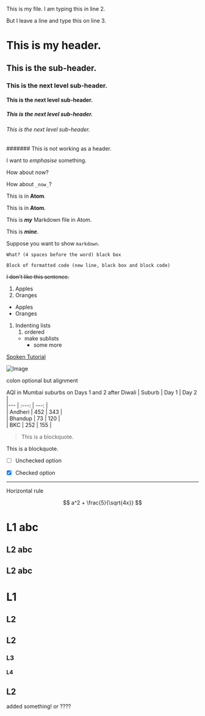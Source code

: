This is my file.
I am typing this in line 2.

But I leave a line and type this on line 3.

# This is my header.
## This is the sub-header.
### This is the next level sub-header.
#### This is the next level sub-header.
##### This is the next level sub-header.
###### This is the next level sub-header.
####### This is not working as a header.

I want to *emphasise* something.

How about _now_?

How about `_now_`?

This is in **Atom**.

This is in __Atom__.

This is ***my*** Markdown file in Atom.

This is ___mine___.

Suppose you want to show `markdown`.

    What? (4 spaces before the word) black box

```
Block of formatted code (new line, black box and block code)
```


~~I don't like this sentence.~~

1. Apples
2. Oranges

- Apples
- Oranges

1. Indenting lists
    1. ordered
    - make sublists
      - some more

  [Spoken Tutorial](https://spoken-tutorial.org)

  ![Image](https://spoken-tutorial.org/static/spoken/images/logo.png)


colon optional but alignment


AQI in Mumbai suburbs on Days 1 and 2 after Diwali
| Suburb | Day 1 | Day 2 |  
|--- | :---: | ---: |   
| Andheri | 452 | 343 |  
| Bhandup | 73 | 120 |   
| BKC | 252 | 155 |

  > This is a blockquote.

  This is a blockquote.

* [ ] Unchecked option
* [x] Checked option



---
Horizontal rule

$$ a^2 + \frac{5}{\sqrt{4x}} $$


# L1 abc
## L2 abc
## L2 abc
# L1
## L2
## L2
### L3
#### L4
## L2

added something!
or ????
